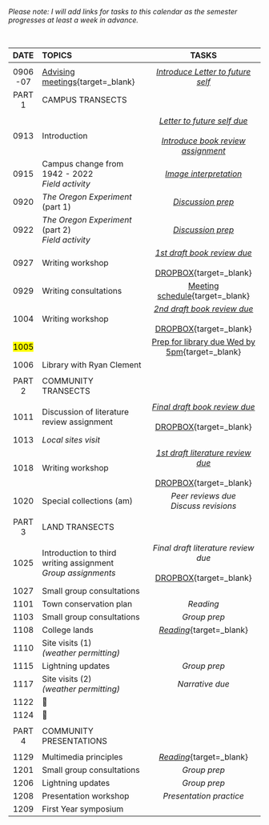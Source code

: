_Please note: I will add links for tasks to this calendar as the semester progresses at least a week in advance._

<br>

| DATE          | TOPICS | TASKS |              
|:---:          |:---    | :---: |                      
|               |        |
| 0906<br>-07   | [Advising meetings][0906]{target=_blank} | [_Introduce Letter to future self_](writing/letter.md)
| PART 1        | CAMPUS TRANSECTS |
| | | |
| 0913 |	Introduction | [_Letter to future self due_](writing/letter.md)<br><br>[_Introduce book review assignment_](writing/review.md)   |
| 0915 |	Campus change from 1942 - 2022 <br>_Field activity_ | [_Image interpretation_](tasks/image.md)
| 0920 |	_The Oregon Experiment_ (part 1) | [_Discussion prep_](writing/review.md#discussion-prep) |
| 0922 |	_The Oregon Experiment_ (part 2)<br>_Field activity_ | [_Discussion prep_](writing/review.md#discussion-prep) |
| 0927 |	Writing workshop |  [_1st draft book review due_](writing/review.md#first-draft)<br><br>[DROPBOX][0927]{target=_blank} |
| 0929 |	Writing consultations | [Meeting schedule][0929]{target=_blank} |
| 1004 |	Writing workshop |  [_2nd draft book review due_](writing/review.md#second-draft)<br><br>[DROPBOX][1004]{target=_blank} |  
| <mark>1005</mark> | | [Prep for library due Wed by 5pm][1005]{target=_blank} |
| 1006 |	Library with Ryan Clement | |
| | | |
| PART 2        | COMMUNITY TRANSECTS |
| | | |
| 1011 | Discussion of literature review assignment	 | [_Final draft book review due_](writing/review.md#final-draft)<br><br>[DROPBOX][1011]{target=_blank} |
| 1013 | _Local sites visit_ | |
| 1018 |  Writing workshop | [_1st draft literature review due_](writing/lit_review.md)<br><br>[DROPBOX][1018]{target=_blank}|
| 1020 |  Special collections (am) | _Peer reviews due_<br>_Discuss revisions_ |
| | | |
| PART 3        | LAND TRANSECTS |
| | | |
| 1025	        | Introduction to third writing assignment<br>_Group assignments_ | _Final draft literature review due_<br><br>[DROPBOX][1025]{target=_blank} |  
| 1027          | Small group consultations |  |
| 1101          | Town conservation plan | _Reading_  |
| 1103          | Small group consultations | _Group prep_ |
| 1108          | College lands | [_Reading_][1108]{target=_blank} |
| 1110          | Site visits (1)<br>_(weather permitting)_ | |
| 1115          | Lightning updates | _Group prep_ |
| 1117          | Site visits (2)<br>_(weather permitting)_  | _Narrative due_ |
| 1122          | :maple_leaf: |
| 1124          | :turkey: |
| | |
| PART 4        | COMMUNITY PRESENTATIONS |
| | |
| 1129          | Multimedia principles | [_Reading_][1129]{target=_blank} |
| 1201          | Small group consultations | _Group prep_ |
| 1206          | Lightning updates | _Group prep_ |
| 1208          | Presentation workshop | _Presentation practice_ |
| 1209          | First Year symposium |

[0906]: https://docs.google.com/spreadsheets/d/1gGNkSNEeK4OoUGTZX0TrPWZQIcDbDBXsQImAaenc6sE/edit?usp=sharing

[0927]: https://docs.google.com/forms/d/e/1FAIpQLSf4iRlEuOLAZ-hyPw23tfmSBOw6D-iEDCyZbURIVqxZl8l6jA/viewform?usp=sf_link

[0929]: https://docs.google.com/spreadsheets/d/1vbU7Wk_AZOOkbZG4I3G6oTEnqyMF4KN4AZrAlsj6DxI/edit?usp=sharing  

[1004]: https://forms.gle/zJEGbrAwA4iqccjC8  

[1005]: https://forms.gle/25qQFjWFM7Wxkurt5

[1011]: https://forms.gle/X4stbv6HKa2WZtSx5  

[1018]: https://docs.google.com/forms/d/e/1FAIpQLSdbBoL4D65F6851Dt4ZB5HacBuyHnPsNgBkkH6XAG0bchpuiQ/viewform?usp=sf_link

[1025]: https://docs.google.com/forms/d/e/1FAIpQLScj9nzENZB1qbvX-LJuWXPzl1_HMzDLfZ4zxVwfJw_6C3mBmw/viewform?usp=sharing

[1108]: https://drive.google.com/file/d/1GCJ4sCPexdFn0Pl6MrnAFoH5eCK-VXNO/view?usp=sharing  

[1129]: http://hilt.harvard.edu/wp-content/uploads/2018/08/HILT_SpeakerSeries_Mayer_background_reading.pdf
